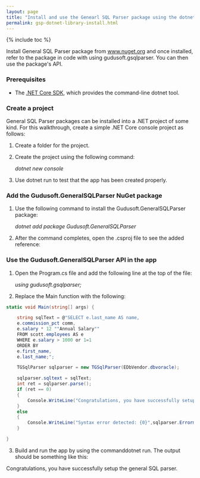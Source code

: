 ```yaml
---
layout: page
title: "Install and use the Genearl SQL Parser package using the dotnet CLI"
permalink: gsp-dotnet-library-install.html
---
```


{% include toc %}

Install General SQL Parser package from www.nuget.org and once installed, refer to the package in code with using gudusoft.gsqlparser. You can then use the package's API.

### Prerequisites

- The [.NET Core SDK](https://www.microsoft.com/net/download/), which provides the command-line dotnet tool.

### Create a project

General SQL Parser packages can be installed into a .NET project of some kind. For this walkthrough, create a simple .NET Core console project as follows:

1. Create a folder for the project.
2. Create the project using the following command:

   _dotnet new console_
   
3. Use dotnet run to test that the app has been created properly.

### Add the Gudusoft.GeneralSQLParser NuGet package

1. Use the following command to install the Gudusoft.GeneralSQLParser package:

   _dotnet add package Gudusoft.GeneralSQLParser_
 
2. After the command completes, open the .csproj file to see the added reference:

   _<ItemGroup> <PackageReference Include="Gudusoft.GeneralSQLParser" Version="3.2.5.2" /> </ItemGroup>_
   
### Use the Gudusoft.GeneralSQLParser API in the app

1. Open the Program.cs file and add the following line at the top of the file:

   _using gudusoft.gsqlparser;_
   
2. Replace the Main function with the following:
```csharp
static void Main(string[] args) {

	string sqlText = @"SELECT e.last_name AS name,
	e.commission_pct comm,
	e.salary * 12 ""Annual Salary""
	FROM scott.employees AS e
	WHERE e.salary > 1000 or 1=1
	ORDER BY
	e.first_name,
	e.last_name;";

	TGSqlParser sqlparser = new TGSqlParser(EDbVendor.dbvoracle);

	sqlparser.sqltext = sqlText;
	int ret = sqlparser.parse();
	if (ret == 0)
	{
		Console.WriteLine("Congratulations, you have successfully setup the general SQL parser.");
	}
	else
	{
		Console.WriteLine("Syntax error detected: {0}",sqlparser.Errormessage);
	}

}
```

3. Build and run the app by using the commanddotnet run. The output should be something like this:

Congratulations, you have successfully setup the general SQL parser.
